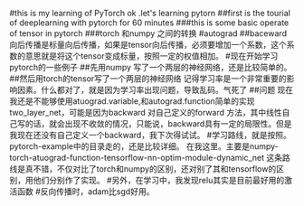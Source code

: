 #this is my learning of PyTorch
ok .let's learning pytorn
##first is the tourial of deeplearning with pytorch for 60 minutes
###this is some basic operate of tensor in pytorch
###torch 和numpy 之间的转换
#autograd
##baceward
向后传播是标量向后传播，如果是tensor向后传播，必须要增加一个系数，这个系数的意思就是将这个tensor变成标量，按照一定的权值相加。
#现在开始学习pytorch的一些例子
##先用numpy 写了一个两层的神经网络，还是比较简单的。
##然后用torch的tensor写了一个两层的神经网络
记得学习率是一个非常重要的影响因素。什么都对了，就是因为学习率出现问题，导致乱码。气死了
##问题
现在我还是不能够使用atuograd.variable,和autograd.function简单的实现two_layer_net，可能是因为backward 对自己定义的forward 方法，其中线性自己写的话，就会出现不收敛的情况，只能说，backward具有一定的局限性。但是我现在还没有自己定义一个backward，我下次得试试。
#学习路线，就是按照。pytorch-example中的目录走的，还是比较详细。
在我这里。主要是numpy-torch-atuograd-function-tensorflow-nn-optim-module-dynamic_net
这条路线是真不错，不仅对比了torch和numpy的区别，还对别了其和tensorflow的区别，用他们分别作了实现。
#另外，在学习中，我发现relu其实是目前最好用的激活函数
#反向传播时，adam比sgd好用。

